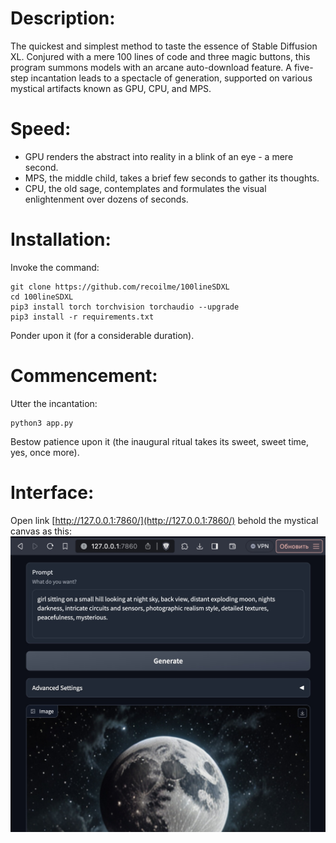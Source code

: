 # Description:
The quickest and simplest method to taste the essence of Stable Diffusion XL. Conjured with a mere 100 lines of code and three magic buttons, this program summons models with an arcane auto-download feature. A five-step incantation leads to a spectacle of generation, supported on various mystical artifacts known as GPU, CPU, and MPS.
# Speed:
 - GPU renders the abstract into reality in a blink of an eye - a mere second.
 - MPS, the middle child, takes a brief few seconds to gather its thoughts.
 - CPU, the old sage, contemplates and formulates the visual enlightenment over dozens of seconds.
# Installation:
Invoke the command:
```
git clone https://github.com/recoilme/100lineSDXL
cd 100lineSDXL
pip3 install torch torchvision torchaudio --upgrade
pip3 install -r requirements.txt
```
Ponder upon it (for a considerable duration).
# Commencement:
Utter the incantation:
```
python3 app.py
```
Bestow patience upon it (the inaugural ritual takes its sweet, sweet time, yes, once more).

# Interface:
Open link [http://127.0.0.1:7860/](http://127.0.0.1:7860/) behold the mystical canvas as this:
![1.jpg](1.jpg)

